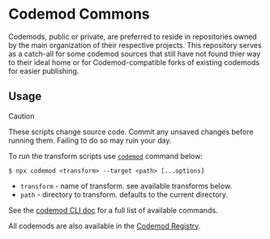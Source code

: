 # Codemod Commons

Codemods, public or private, are preferred to reside in repositories owned by the main organization of their respective projects.
This repository serves as a catch-all for some codemod sources that still have not found thier way to their ideal home or for Codemod-compatible forks of existing codemods for easier publishing.

## Usage

> [!CAUTION]
> These scripts change source code. Commit any unsaved changes before running them. Failing to do so may ruin your day.

To run the transform scripts use [`codemod`](https://go.codemod.com/github) command below:

```console
$ npx codemod <transform> --target <path> [...options]
```

- `transform` - name of transform. see available transforms below.
- `path` - directory to transform. defaults to the current directory.

See the [codemod CLI doc](https://go.codemod.com/cli-docs) for a full list of available commands.

All codemods are also available in the [Codemod Registry](https://go.codemod.com/registry).

